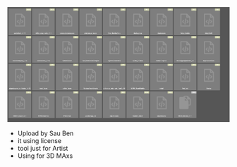 ![Dream Textures, subtitle: Stable Diffusion built-in to Blender](UpdateInfor/3-23-2023PM.png)
* Upload by Sau Ben
* it using license 
* tool just for Artist 
* Using for 3D MAxs
